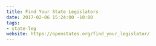 ```yaml
---
title: Find Your State Legislators
date: 2017-02-06 15:24:00 -10:00
tags:
- state-leg
website: https://openstates.org/find_your_legislator/
---
```


